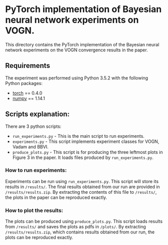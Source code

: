 # PyTorch implementation of Bayesian neural network experiments on VOGN.

This directory contains the PyTorch implementation of the Bayesian neural network experiments on the VOGN convergence results in the paper.

## Requirements
The experiment was performed using Python 3.5.2 with the following Python packages:
* [torch](https://pytorch.org/) == 0.4.0
* [numpy](http://www.numpy.org/) == 1.14.1

## Scripts explanation:
There are 3 python scripts:
* `run_experiments.py` - This is the main script to run experiments.
* `experiments.py` - This script implements experiment classes for VOGN, Vadam and BBVI.
* `produce_plots.py` - This script is for producing the three leftmost plots in Figure 3 in the paper. It loads files produced by `run_experiments.py`.

### How to run experiments:
Experiments can be run using `run_experiments.py`.
This script will store its results in `/results/`.
The final results obtained from our run are provided in `/results/results.zip`.
By extracting the contents of this file to `/results/`, the plots in the paper can be reproduced exactly.

### How to plot the results:
The plots can be produced using `produce_plots.py`.
This script loads results from `/results/` and saves the plots as pdfs in `/plots/`.
By extracting `/results/results.zip`, which contains results obtained from our run, the plots can be reproduced exactly.
